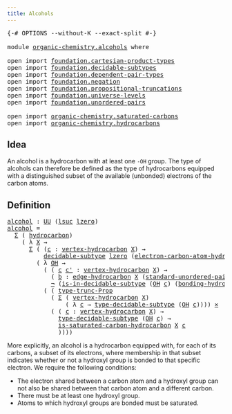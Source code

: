 ```yaml
---
title: Alcohols
---
```


<pre class="Agda"><a id="34" class="Symbol">{-#</a> <a id="38" class="Keyword">OPTIONS</a> <a id="46" class="Pragma">--without-K</a> <a id="58" class="Pragma">--exact-split</a> <a id="72" class="Symbol">#-}</a>

<a id="77" class="Keyword">module</a> <a id="84" href="organic-chemistry.alcohols.html" class="Module">organic-chemistry.alcohols</a> <a id="111" class="Keyword">where</a>

<a id="118" class="Keyword">open</a> <a id="123" class="Keyword">import</a> <a id="130" href="foundation.cartesian-product-types.html" class="Module">foundation.cartesian-product-types</a>
<a id="165" class="Keyword">open</a> <a id="170" class="Keyword">import</a> <a id="177" href="foundation.decidable-subtypes.html" class="Module">foundation.decidable-subtypes</a>
<a id="207" class="Keyword">open</a> <a id="212" class="Keyword">import</a> <a id="219" href="foundation.dependent-pair-types.html" class="Module">foundation.dependent-pair-types</a>
<a id="251" class="Keyword">open</a> <a id="256" class="Keyword">import</a> <a id="263" href="foundation.negation.html" class="Module">foundation.negation</a>
<a id="283" class="Keyword">open</a> <a id="288" class="Keyword">import</a> <a id="295" href="foundation.propositional-truncations.html" class="Module">foundation.propositional-truncations</a>
<a id="332" class="Keyword">open</a> <a id="337" class="Keyword">import</a> <a id="344" href="foundation.universe-levels.html" class="Module">foundation.universe-levels</a>
<a id="371" class="Keyword">open</a> <a id="376" class="Keyword">import</a> <a id="383" href="foundation.unordered-pairs.html" class="Module">foundation.unordered-pairs</a>

<a id="411" class="Keyword">open</a> <a id="416" class="Keyword">import</a> <a id="423" href="organic-chemistry.saturated-carbons.html" class="Module">organic-chemistry.saturated-carbons</a>
<a id="459" class="Keyword">open</a> <a id="464" class="Keyword">import</a> <a id="471" href="organic-chemistry.hydrocarbons.html" class="Module">organic-chemistry.hydrocarbons</a>
</pre>
## Idea

An alcohol is a hydrocarbon with at least one `-OH` group. The type of alcohols can therefore be defined as the type of hydrocarbons equipped with a distinguished subset of the available (unbonded) electrons of the carbon atoms.

## Definition

<pre class="Agda"><a id="alcohol"></a><a id="769" href="organic-chemistry.alcohols.html#769" class="Function">alcohol</a> <a id="777" class="Symbol">:</a> <a id="779" href="foundation-core.universe-levels.html#235" class="Primitive">UU</a> <a id="782" class="Symbol">(</a><a id="783" href="Agda.Primitive.html#780" class="Primitive">lsuc</a> <a id="788" href="Agda.Primitive.html#764" class="Primitive">lzero</a><a id="793" class="Symbol">)</a>
<a id="795" href="organic-chemistry.alcohols.html#769" class="Function">alcohol</a> <a id="803" class="Symbol">=</a>
  <a id="807" href="foundation-core.dependent-pair-types.html#515" class="Record">Σ</a> <a id="809" class="Symbol">(</a> <a id="811" href="organic-chemistry.hydrocarbons.html#1564" class="Function">hydrocarbon</a><a id="822" class="Symbol">)</a>
    <a id="828" class="Symbol">(</a> <a id="830" class="Symbol">λ</a> <a id="832" href="organic-chemistry.alcohols.html#832" class="Bound">X</a> <a id="834" class="Symbol">→</a>
      <a id="842" href="foundation-core.dependent-pair-types.html#515" class="Record">Σ</a> <a id="844" class="Symbol">(</a> <a id="846" class="Symbol">(</a><a id="847" href="organic-chemistry.alcohols.html#847" class="Bound">c</a> <a id="849" class="Symbol">:</a> <a id="851" href="organic-chemistry.hydrocarbons.html#2659" class="Function">vertex-hydrocarbon</a> <a id="870" href="organic-chemistry.alcohols.html#832" class="Bound">X</a><a id="871" class="Symbol">)</a> <a id="873" class="Symbol">→</a>
          <a id="885" href="foundation.decidable-subtypes.html#1803" class="Function">decidable-subtype</a> <a id="903" href="Agda.Primitive.html#764" class="Primitive">lzero</a> <a id="909" class="Symbol">(</a><a id="910" href="organic-chemistry.hydrocarbons.html#3636" class="Function">electron-carbon-atom-hydrocarbon</a> <a id="943" href="organic-chemistry.alcohols.html#832" class="Bound">X</a> <a id="945" href="organic-chemistry.alcohols.html#847" class="Bound">c</a><a id="946" class="Symbol">))</a>
        <a id="957" class="Symbol">(</a> <a id="959" class="Symbol">λ</a> <a id="961" href="organic-chemistry.alcohols.html#961" class="Bound">OH</a> <a id="964" class="Symbol">→</a>
          <a id="976" class="Symbol">(</a> <a id="978" class="Symbol">(</a> <a id="980" href="organic-chemistry.alcohols.html#980" class="Bound">c</a> <a id="982" href="organic-chemistry.alcohols.html#982" class="Bound">c&#39;</a> <a id="985" class="Symbol">:</a> <a id="987" href="organic-chemistry.hydrocarbons.html#2659" class="Function">vertex-hydrocarbon</a> <a id="1006" href="organic-chemistry.alcohols.html#832" class="Bound">X</a><a id="1007" class="Symbol">)</a> <a id="1009" class="Symbol">→</a>
            <a id="1023" class="Symbol">(</a> <a id="1025" href="organic-chemistry.alcohols.html#1025" class="Bound">b</a> <a id="1027" class="Symbol">:</a> <a id="1029" href="organic-chemistry.hydrocarbons.html#3175" class="Function">edge-hydrocarbon</a> <a id="1046" href="organic-chemistry.alcohols.html#832" class="Bound">X</a> <a id="1048" class="Symbol">(</a><a id="1049" href="foundation.unordered-pairs.html#4450" class="Function">standard-unordered-pair</a> <a id="1073" href="organic-chemistry.alcohols.html#980" class="Bound">c</a> <a id="1075" href="organic-chemistry.alcohols.html#982" class="Bound">c&#39;</a><a id="1077" class="Symbol">))</a> <a id="1080" class="Symbol">→</a>
            <a id="1094" href="foundation-core.negation.html#465" class="Function">¬</a> <a id="1096" class="Symbol">(</a><a id="1097" href="foundation.decidable-subtypes.html#2370" class="Function">is-in-decidable-subtype</a> <a id="1121" class="Symbol">(</a><a id="1122" href="organic-chemistry.alcohols.html#961" class="Bound">OH</a> <a id="1125" href="organic-chemistry.alcohols.html#980" class="Bound">c</a><a id="1126" class="Symbol">)</a> <a id="1128" class="Symbol">(</a><a id="1129" href="organic-chemistry.hydrocarbons.html#4051" class="Function">bonding-hydrocarbon</a> <a id="1149" href="organic-chemistry.alcohols.html#832" class="Bound">X</a> <a id="1151" href="organic-chemistry.alcohols.html#1025" class="Bound">b</a><a id="1152" class="Symbol">)))</a> <a id="1156" href="foundation-core.cartesian-product-types.html#590" class="Function Operator">×</a>
          <a id="1168" class="Symbol">(</a> <a id="1170" class="Symbol">(</a> <a id="1172" href="foundation.propositional-truncations.html#2209" class="Function">type-trunc-Prop</a>
            <a id="1200" class="Symbol">(</a> <a id="1202" href="foundation-core.dependent-pair-types.html#515" class="Record">Σ</a> <a id="1204" class="Symbol">(</a> <a id="1206" href="organic-chemistry.hydrocarbons.html#2659" class="Function">vertex-hydrocarbon</a> <a id="1225" href="organic-chemistry.alcohols.html#832" class="Bound">X</a><a id="1226" class="Symbol">)</a>
                <a id="1244" class="Symbol">(</a> <a id="1246" class="Symbol">λ</a> <a id="1248" href="organic-chemistry.alcohols.html#1248" class="Bound">c</a> <a id="1250" class="Symbol">→</a> <a id="1252" href="foundation.decidable-subtypes.html#2791" class="Function">type-decidable-subtype</a> <a id="1275" class="Symbol">(</a><a id="1276" href="organic-chemistry.alcohols.html#961" class="Bound">OH</a> <a id="1279" href="organic-chemistry.alcohols.html#1248" class="Bound">c</a><a id="1280" class="Symbol">))))</a> <a id="1285" href="foundation-core.cartesian-product-types.html#590" class="Function Operator">×</a>
            <a id="1299" class="Symbol">(</a> <a id="1301" class="Symbol">(</a> <a id="1303" href="organic-chemistry.alcohols.html#1303" class="Bound">c</a> <a id="1305" class="Symbol">:</a> <a id="1307" href="organic-chemistry.hydrocarbons.html#2659" class="Function">vertex-hydrocarbon</a> <a id="1326" href="organic-chemistry.alcohols.html#832" class="Bound">X</a><a id="1327" class="Symbol">)</a> <a id="1329" class="Symbol">→</a>
              <a id="1345" href="foundation.decidable-subtypes.html#2791" class="Function">type-decidable-subtype</a> <a id="1368" class="Symbol">(</a><a id="1369" href="organic-chemistry.alcohols.html#961" class="Bound">OH</a> <a id="1372" href="organic-chemistry.alcohols.html#1303" class="Bound">c</a><a id="1373" class="Symbol">)</a> <a id="1375" class="Symbol">→</a>
              <a id="1391" href="organic-chemistry.saturated-carbons.html#823" class="Function">is-saturated-carbon-hydrocarbon</a> <a id="1423" href="organic-chemistry.alcohols.html#832" class="Bound">X</a> <a id="1425" href="organic-chemistry.alcohols.html#1303" class="Bound">c</a>
              <a id="1441" class="Symbol">))))</a>
</pre>
More explicitly, an alcohol is a hydrocarbon equipped with, for each of its carbons, a subset of its electrons, where membership in that subset indicates whether or not a hydroxyl group is bonded to that specific electron. We require the following conditions:

- The electron shared between a carbon atom and a hydroxyl group can not also be shared between that carbon atom and a different carbon.
- There must be at least one hydroxyl group.
- Atoms to which hydroxyl groups are bonded must be saturated.
